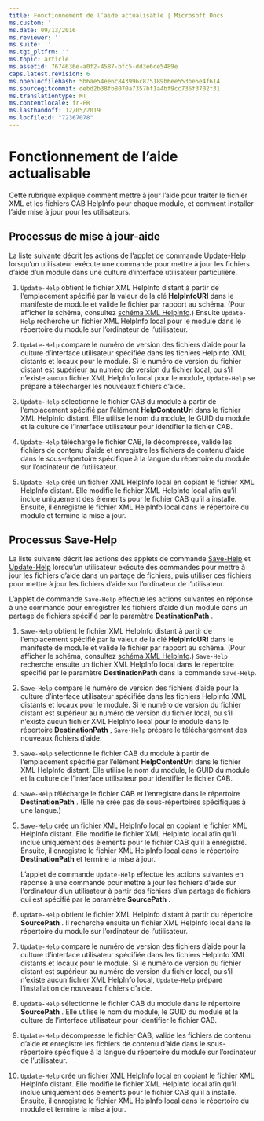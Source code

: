 ```yaml
---
title: Fonctionnement de l’aide actualisable | Microsoft Docs
ms.custom: ''
ms.date: 09/13/2016
ms.reviewer: ''
ms.suite: ''
ms.tgt_pltfrm: ''
ms.topic: article
ms.assetid: 7674636e-a0f2-4587-bfc5-dd3e6ce5489e
caps.latest.revision: 6
ms.openlocfilehash: 5b6ae54ee6c843996c875189b6ee553be5e4f614
ms.sourcegitcommit: debd2b38fb8070a7357bf1a4bf9cc736f3702f31
ms.translationtype: MT
ms.contentlocale: fr-FR
ms.lasthandoff: 12/05/2019
ms.locfileid: "72367078"
---
```

# <a name="how-updatable-help-works"></a>Fonctionnement de l’aide actualisable

Cette rubrique explique comment mettre à jour l’aide pour traiter le fichier XML et les fichiers CAB HelpInfo pour chaque module, et comment installer l’aide mise à jour pour les utilisateurs.

## <a name="the-update-help-process"></a>Processus de mise à jour-aide

La liste suivante décrit les actions de l’applet de commande [Update-Help](/powershell/module/Microsoft.PowerShell.Core/Update-Help) lorsqu’un utilisateur exécute une commande pour mettre à jour les fichiers d’aide d’un module dans une culture d’interface utilisateur particulière.

1. `Update-Help` obtient le fichier XML HelpInfo distant à partir de l’emplacement spécifié par la valeur de la clé **HelpInfoURI** dans le manifeste de module et valide le fichier par rapport au schéma. (Pour afficher le schéma, consultez [schéma XML HelpInfo](./helpinfo-xml-schema.md).) Ensuite `Update-Help` recherche un fichier XML HelpInfo local pour le module dans le répertoire du module sur l’ordinateur de l’utilisateur.

2. `Update-Help` compare le numéro de version des fichiers d’aide pour la culture d’interface utilisateur spécifiée dans les fichiers HelpInfo XML distants et locaux pour le module. Si le numéro de version du fichier distant est supérieur au numéro de version du fichier local, ou s’il n’existe aucun fichier XML HelpInfo local pour le module, `Update-Help` se prépare à télécharger les nouveaux fichiers d’aide.

3. `Update-Help` sélectionne le fichier CAB du module à partir de l’emplacement spécifié par l’élément **HelpContentUri** dans le fichier XML HelpInfo distant. Elle utilise le nom du module, le GUID du module et la culture de l’interface utilisateur pour identifier le fichier CAB.

4. `Update-Help` télécharge le fichier CAB, le décompresse, valide les fichiers de contenu d’aide et enregistre les fichiers de contenu d’aide dans le sous-répertoire spécifique à la langue du répertoire du module sur l’ordinateur de l’utilisateur.

5. `Update-Help` crée un fichier XML HelpInfo local en copiant le fichier XML HelpInfo distant. Elle modifie le fichier XML HelpInfo local afin qu’il inclue uniquement des éléments pour le fichier CAB qu’il a installé. Ensuite, il enregistre le fichier XML HelpInfo local dans le répertoire du module et termine la mise à jour.

## <a name="the-save-help-process"></a>Processus Save-Help

La liste suivante décrit les actions des applets de commande [Save-Help](/powershell/module/Microsoft.PowerShell.Core/Save-Help) et [Update-Help](/powershell/module/Microsoft.PowerShell.Core/Update-Help) lorsqu’un utilisateur exécute des commandes pour mettre à jour les fichiers d’aide dans un partage de fichiers, puis utiliser ces fichiers pour mettre à jour les fichiers d’aide sur l’ordinateur de l’utilisateur.

L’applet de commande `Save-Help` effectue les actions suivantes en réponse à une commande pour enregistrer les fichiers d’aide d’un module dans un partage de fichiers spécifié par le paramètre **DestinationPath** .

1. `Save-Help` obtient le fichier XML HelpInfo distant à partir de l’emplacement spécifié par la valeur de la clé **HelpInfoURI** dans le manifeste de module et valide le fichier par rapport au schéma. (Pour afficher le schéma, consultez [schéma XML HelpInfo](./helpinfo-xml-schema.md).) `Save-Help` recherche ensuite un fichier XML HelpInfo local dans le répertoire spécifié par le paramètre **DestinationPath** dans la commande `Save-Help`.

2. `Save-Help` compare le numéro de version des fichiers d’aide pour la culture d’interface utilisateur spécifiée dans les fichiers HelpInfo XML distants et locaux pour le module. Si le numéro de version du fichier distant est supérieur au numéro de version du fichier local, ou s’il n’existe aucun fichier XML HelpInfo local pour le module dans le répertoire **DestinationPath** , `Save-Help` prépare le téléchargement des nouveaux fichiers d’aide.

3. `Save-Help` sélectionne le fichier CAB du module à partir de l’emplacement spécifié par l’élément **HelpContentUri** dans le fichier XML HelpInfo distant. Elle utilise le nom du module, le GUID du module et la culture de l’interface utilisateur pour identifier le fichier CAB.

4. `Save-Help` télécharge le fichier CAB et l’enregistre dans le répertoire **DestinationPath** . (Elle ne crée pas de sous-répertoires spécifiques à une langue.)

5. `Save-Help` crée un fichier XML HelpInfo local en copiant le fichier XML HelpInfo distant. Elle modifie le fichier XML HelpInfo local afin qu’il inclue uniquement des éléments pour le fichier CAB qu’il a enregistré. Ensuite, il enregistre le fichier XML HelpInfo local dans le répertoire **DestinationPath** et termine la mise à jour.

   L’applet de commande `Update-Help` effectue les actions suivantes en réponse à une commande pour mettre à jour les fichiers d’aide sur l’ordinateur d’un utilisateur à partir des fichiers d’un partage de fichiers qui est spécifié par le paramètre **SourcePath** .

1. `Update-Help` obtient le fichier XML HelpInfo distant à partir du répertoire **SourcePath** . Il recherche ensuite un fichier XML HelpInfo local dans le répertoire du module sur l’ordinateur de l’utilisateur.

2. `Update-Help` compare le numéro de version des fichiers d’aide pour la culture d’interface utilisateur spécifiée dans les fichiers HelpInfo XML distants et locaux pour le module. Si le numéro de version du fichier distant est supérieur au numéro de version du fichier local, ou s’il n’existe aucun fichier XML HelpInfo local, `Update-Help` prépare l’installation de nouveaux fichiers d’aide.

3. `Update-Help` sélectionne le fichier CAB du module dans le répertoire **SourcePath** . Elle utilise le nom du module, le GUID du module et la culture de l’interface utilisateur pour identifier le fichier CAB.

4. `Update-Help` décompresse le fichier CAB, valide les fichiers de contenu d’aide et enregistre les fichiers de contenu d’aide dans le sous-répertoire spécifique à la langue du répertoire du module sur l’ordinateur de l’utilisateur.

5. `Update-Help` crée un fichier XML HelpInfo local en copiant le fichier XML HelpInfo distant. Elle modifie le fichier XML HelpInfo local afin qu’il inclue uniquement des éléments pour le fichier CAB qu’il a installé. Ensuite, il enregistre le fichier XML HelpInfo local dans le répertoire du module et termine la mise à jour.